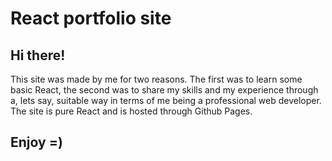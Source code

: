 # React portfolio site
## Hi there!
This site was made by me for two reasons.
The first was to learn some basic React, the second was to share my skills 
and my experience through a, lets say, suitable way in terms of me being a professional web developer.
The site is pure React and is hosted through Github Pages. 
## Enjoy =)